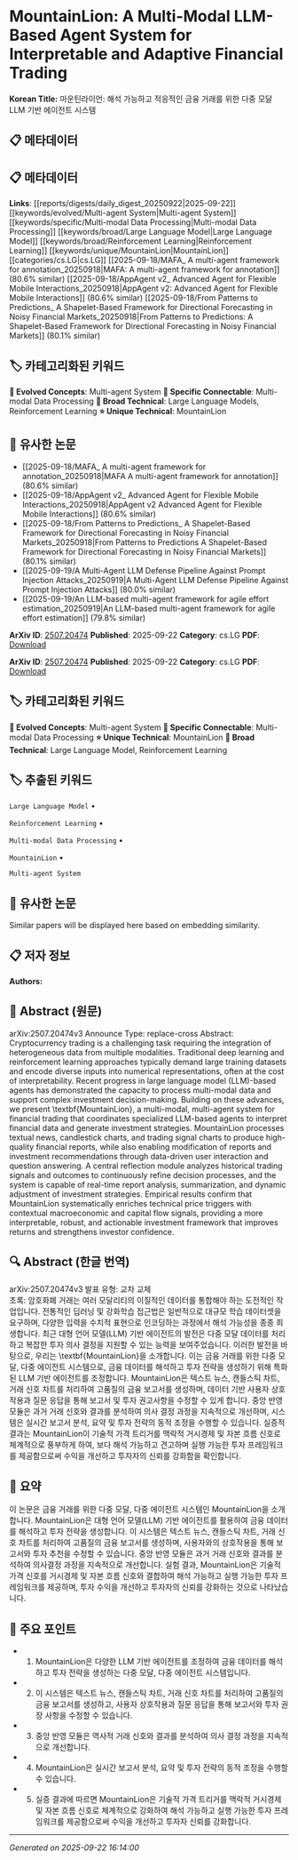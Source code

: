 # MountainLion: A Multi-Modal LLM-Based Agent System for Interpretable and Adaptive Financial Trading

**Korean Title:** 마운틴라이언: 해석 가능하고 적응적인 금융 거래를 위한 다중 모달 LLM 기반 에이전트 시스템

## 📋 메타데이터

## 📋 메타데이터

**Links**: [[reports/digests/daily_digest_20250922|2025-09-22]] [[keywords/evolved/Multi-agent System|Multi-agent System]] [[keywords/specific/Multi-modal Data Processing|Multi-modal Data Processing]] [[keywords/broad/Large Language Model|Large Language Model]] [[keywords/broad/Reinforcement Learning|Reinforcement Learning]] [[keywords/unique/MountainLion|MountainLion]] [[categories/cs.LG|cs.LG]] [[2025-09-18/MAFA_ A multi-agent framework for annotation_20250918|MAFA: A multi-agent framework for annotation]] (80.6% similar) [[2025-09-18/AppAgent v2_ Advanced Agent for Flexible Mobile Interactions_20250918|AppAgent v2: Advanced Agent for Flexible Mobile Interactions]] (80.6% similar) [[2025-09-18/From Patterns to Predictions_ A Shapelet-Based Framework for Directional Forecasting in Noisy Financial Markets_20250918|From Patterns to Predictions: A Shapelet-Based Framework for Directional Forecasting in Noisy Financial Markets]] (80.1% similar)

## 🏷️ 카테고리화된 키워드
**🚀 Evolved Concepts**: Multi-agent System
**🔗 Specific Connectable**: Multi-modal Data Processing
**🔬 Broad Technical**: Large Language Models, Reinforcement Learning
**⭐ Unique Technical**: MountainLion
## 🔗 유사한 논문
- [[2025-09-18/MAFA_ A multi-agent framework for annotation_20250918|MAFA A multi-agent framework for annotation]] (80.6% similar)
- [[2025-09-18/AppAgent v2_ Advanced Agent for Flexible Mobile Interactions_20250918|AppAgent v2 Advanced Agent for Flexible Mobile Interactions]] (80.6% similar)
- [[2025-09-18/From Patterns to Predictions_ A Shapelet-Based Framework for Directional Forecasting in Noisy Financial Markets_20250918|From Patterns to Predictions A Shapelet-Based Framework for Directional Forecasting in Noisy Financial Markets]] (80.1% similar)
- [[2025-09-19/A Multi-Agent LLM Defense Pipeline Against Prompt Injection Attacks_20250919|A Multi-Agent LLM Defense Pipeline Against Prompt Injection Attacks]] (80.0% similar)
- [[2025-09-19/An LLM-based multi-agent framework for agile effort estimation_20250919|An LLM-based multi-agent framework for agile effort estimation]] (79.8% similar)


**ArXiv ID**: [2507.20474](https://arxiv.org/abs/2507.20474)
**Published**: 2025-09-22
**Category**: cs.LG
**PDF**: [Download](https://arxiv.org/pdf/2507.20474.pdf)


**ArXiv ID**: [2507.20474](https://arxiv.org/abs/2507.20474)
**Published**: 2025-09-22
**Category**: cs.LG
**PDF**: [Download](https://arxiv.org/pdf/2507.20474.pdf)

## 🏷️ 카테고리화된 키워드
**🚀 Evolved Concepts**: Multi-agent System
**🔗 Specific Connectable**: Multi-modal Data Processing
**⭐ Unique Technical**: MountainLion
**🔬 Broad Technical**: Large Language Model, Reinforcement Learning

## 🏷️ 추출된 키워드



`Large Language Model` • 

`Reinforcement Learning` • 

`Multi-modal Data Processing` • 

`MountainLion` • 

`Multi-agent System`



## 🔗 유사한 논문

Similar papers will be displayed here based on embedding similarity.

## 📋 저자 정보

**Authors:** 

## 📄 Abstract (원문)

arXiv:2507.20474v3 Announce Type: replace-cross 
Abstract: Cryptocurrency trading is a challenging task requiring the integration of heterogeneous data from multiple modalities. Traditional deep learning and reinforcement learning approaches typically demand large training datasets and encode diverse inputs into numerical representations, often at the cost of interpretability. Recent progress in large language model (LLM)-based agents has demonstrated the capacity to process multi-modal data and support complex investment decision-making. Building on these advances, we present \textbf{MountainLion}, a multi-modal, multi-agent system for financial trading that coordinates specialized LLM-based agents to interpret financial data and generate investment strategies. MountainLion processes textual news, candlestick charts, and trading signal charts to produce high-quality financial reports, while also enabling modification of reports and investment recommendations through data-driven user interaction and question answering. A central reflection module analyzes historical trading signals and outcomes to continuously refine decision processes, and the system is capable of real-time report analysis, summarization, and dynamic adjustment of investment strategies. Empirical results confirm that MountainLion systematically enriches technical price triggers with contextual macroeconomic and capital flow signals, providing a more interpretable, robust, and actionable investment framework that improves returns and strengthens investor confidence.

## 🔍 Abstract (한글 번역)

arXiv:2507.20474v3 발표 유형: 교차 교체  
초록: 암호화폐 거래는 여러 모달리티의 이질적인 데이터를 통합해야 하는 도전적인 작업입니다. 전통적인 딥러닝 및 강화학습 접근법은 일반적으로 대규모 학습 데이터셋을 요구하며, 다양한 입력을 수치적 표현으로 인코딩하는 과정에서 해석 가능성을 종종 희생합니다. 최근 대형 언어 모델(LLM) 기반 에이전트의 발전은 다중 모달 데이터를 처리하고 복잡한 투자 의사 결정을 지원할 수 있는 능력을 보여주었습니다. 이러한 발전을 바탕으로, 우리는 \textbf{MountainLion}을 소개합니다. 이는 금융 거래를 위한 다중 모달, 다중 에이전트 시스템으로, 금융 데이터를 해석하고 투자 전략을 생성하기 위해 특화된 LLM 기반 에이전트를 조정합니다. MountainLion은 텍스트 뉴스, 캔들스틱 차트, 거래 신호 차트를 처리하여 고품질의 금융 보고서를 생성하며, 데이터 기반 사용자 상호작용과 질문 응답을 통해 보고서 및 투자 권고사항을 수정할 수 있게 합니다. 중앙 반영 모듈은 과거 거래 신호와 결과를 분석하여 의사 결정 과정을 지속적으로 개선하며, 시스템은 실시간 보고서 분석, 요약 및 투자 전략의 동적 조정을 수행할 수 있습니다. 실증적 결과는 MountainLion이 기술적 가격 트리거를 맥락적 거시경제 및 자본 흐름 신호로 체계적으로 풍부하게 하여, 보다 해석 가능하고 견고하며 실행 가능한 투자 프레임워크를 제공함으로써 수익을 개선하고 투자자의 신뢰를 강화함을 확인합니다.

## 📝 요약

이 논문은 금융 거래를 위한 다중 모달, 다중 에이전트 시스템인 MountainLion을 소개합니다. MountainLion은 대형 언어 모델(LLM) 기반 에이전트를 활용하여 금융 데이터를 해석하고 투자 전략을 생성합니다. 이 시스템은 텍스트 뉴스, 캔들스틱 차트, 거래 신호 차트를 처리하여 고품질의 금융 보고서를 생성하며, 사용자와의 상호작용을 통해 보고서와 투자 추천을 수정할 수 있습니다. 중앙 반영 모듈은 과거 거래 신호와 결과를 분석하여 의사결정 과정을 지속적으로 개선합니다. 실험 결과, MountainLion은 기술적 가격 신호를 거시경제 및 자본 흐름 신호와 결합하여 해석 가능하고 실행 가능한 투자 프레임워크를 제공하며, 투자 수익을 개선하고 투자자의 신뢰를 강화하는 것으로 나타났습니다.

## 🎯 주요 포인트


- 1. MountainLion은 다양한 LLM 기반 에이전트를 조정하여 금융 데이터를 해석하고 투자 전략을 생성하는 다중 모달, 다중 에이전트 시스템입니다.

- 2. 이 시스템은 텍스트 뉴스, 캔들스틱 차트, 거래 신호 차트를 처리하여 고품질의 금융 보고서를 생성하고, 사용자 상호작용과 질문 응답을 통해 보고서와 투자 권장 사항을 수정할 수 있습니다.

- 3. 중앙 반영 모듈은 역사적 거래 신호와 결과를 분석하여 의사 결정 과정을 지속적으로 개선합니다.

- 4. MountainLion은 실시간 보고서 분석, 요약 및 투자 전략의 동적 조정을 수행할 수 있습니다.

- 5. 실증 결과에 따르면 MountainLion은 기술적 가격 트리거를 맥락적 거시경제 및 자본 흐름 신호로 체계적으로 강화하여 해석 가능하고 실행 가능한 투자 프레임워크를 제공함으로써 수익을 개선하고 투자자 신뢰를 강화합니다.


---

*Generated on 2025-09-22 16:14:00*